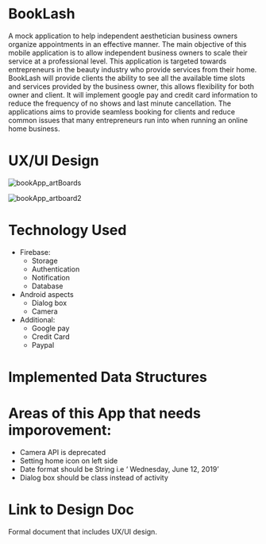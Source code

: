 # BookLash
A mock application to help independent aesthetician business owners organize appointments in an effective manner. The main objective of this mobile application is to allow independent business owners to scale their service at a professional level. This application is targeted towards entrepreneurs in the beauty industry who provide services from their home. 
BookLash will provide clients the ability to see all the available time slots and services provided by the business owner, this allows flexibility for both owner and client. It will implement google pay and credit card information  to reduce  the frequency of no shows and last minute cancellation. The applications aims to provide seamless booking for clients and reduce common issues that many entrepreneurs run into when running an online home business. 

# UX/UI Design 
![bookApp_artBoards](https://user-images.githubusercontent.com/39067937/60747914-c2759380-9f56-11e9-9bd0-8ca590ac4a3d.png)

![bookApp_artboard2](https://user-images.githubusercontent.com/39067937/60748081-4bd99580-9f58-11e9-9e34-9bb464236a0e.png)



# Technology Used 
- Firebase: 
  - Storage
  - Authentication 
  - Notification 
  - Database 
- Android aspects 
  - Dialog box
  - Camera 
- Additional:
  - Google pay 
  - Credit Card
  - Paypal 

# Implemented Data Structures

# Areas of this App that needs imporovement:
- Camera API is deprecated
- Setting home icon on left side 
- Date format should be String i.e ‘ Wednesday, June 12, 2019’
- Dialog box should be class instead of activity 

# Link to Design Doc 
Formal document that includes UX/UI design. 
